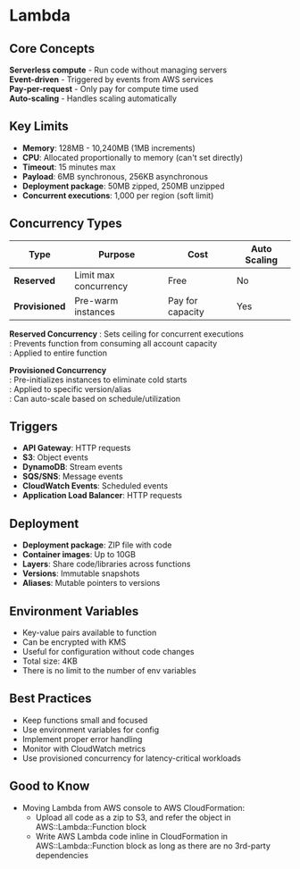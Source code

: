 # Lambda

## Core Concepts

**Serverless compute** - Run code without managing servers  
**Event-driven** - Triggered by events from AWS services  
**Pay-per-request** - Only pay for compute time used  
**Auto-scaling** - Handles scaling automatically

## Key Limits

- **Memory**: 128MB - 10,240MB (1MB increments)
- **CPU**: Allocated proportionally to memory (can't set directly)
- **Timeout**: 15 minutes max
- **Payload**: 6MB synchronous, 256KB asynchronous
- **Deployment package**: 50MB zipped, 250MB unzipped
- **Concurrent executions**: 1,000 per region (soft limit)

## Concurrency Types

| Type            | Purpose               | Cost             | Auto Scaling |
| --------------- | --------------------- | ---------------- | ------------ |
| **Reserved**    | Limit max concurrency | Free             | No           |
| **Provisioned** | Pre-warm instances    | Pay for capacity | Yes          |

**Reserved Concurrency**
: Sets ceiling for concurrent executions  
: Prevents function from consuming all account capacity  
: Applied to entire function

**Provisioned Concurrency**  
: Pre-initializes instances to eliminate cold starts  
: Applied to specific version/alias  
: Can auto-scale based on schedule/utilization

## Triggers

- **API Gateway**: HTTP requests
- **S3**: Object events
- **DynamoDB**: Stream events
- **SQS/SNS**: Message events
- **CloudWatch Events**: Scheduled events
- **Application Load Balancer**: HTTP requests

## Deployment

- **Deployment package**: ZIP file with code
- **Container images**: Up to 10GB
- **Layers**: Share code/libraries across functions
- **Versions**: Immutable snapshots
- **Aliases**: Mutable pointers to versions

## Environment Variables

- Key-value pairs available to function
- Can be encrypted with KMS
- Useful for configuration without code changes
- Total size: 4KB
- There is no limit to the number of env variables

## Best Practices

- Keep functions small and focused
- Use environment variables for config
- Implement proper error handling
- Monitor with CloudWatch metrics
- Use provisioned concurrency for latency-critical workloads

## Good to Know

- Moving Lambda from AWS console to AWS CloudFormation:
  - Upload all code as a zip to S3, and refer the object in AWS::Lambda::Function block
  - Write AWS Lambda code inline in CloudFormation in AWS::Lambda::Function block as long as there are no 3rd-party dependencies
